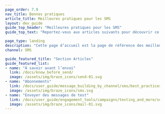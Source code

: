 ```yaml
---
page_order: 7.9
nav_title: Bonnes pratiques
article_title: Meilleures pratiques pour les SMS
layout: dev_guide
guide_top_header: "Meilleures pratiques pour les SMS"
guide_top_text: "Reportez-vous aux articles suivants pour découvrir ce que vous devez savoir et vérifier avant l’envoi de messages SMS. "

page_type: landing
description: "Cette page d’accueil est la page de référence des meilleures pratiques qui mettent en évidence les choses que vous devez connaître et vérifier avant d’envoyer des messages."
channel: SMS

guide_featured_title: "Section Articles"
guide_featured_list:
- name: "À savoir avant l’envoi"
  link: /docs/know_before_send/
  image: /assets/img/braze_icons/send-01.svg
- name: "Abonnements"
  link: /docs/user_guide/message_building_by_channel/sms/best_practices/opt-ins/
  image: /assets/img/braze_icons/sms.svg
- name: "Envoyer des messages de test"
  link: /docs/user_guide/engagement_tools/campaigns/testing_and_more/sending_test_messages/
  image: /assets/img/braze_icons/mail-01.svg
---
```


<br><br>
